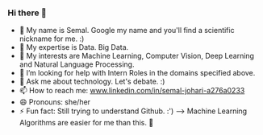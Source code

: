 ### Hi there 👋
- 🥰 My name is Semal. Google my name and you'll find a scientific nickname for me. :)
- 🔭 My expertise is Data. Big Data.
- 🌱 My interests are Machine Learning, Computer Vision, Deep Learning and Natural Language Processing.
- 🤔 I’m looking for help with Intern Roles in the domains specified above.
- 💬 Ask me about technology. Let's debate. :)
- 📫 How to reach me: www.linkedin.com/in/semal-johari-a276a0233
- 😄 Pronouns: she/her
- ⚡ Fun fact: Still trying to understand Github. :')
--> Machine Learning Algorithms are easier for me than this. 🥲
